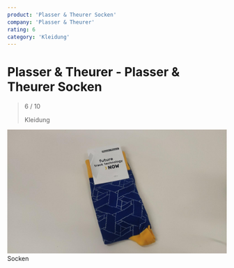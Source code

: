 ```yaml
---
product: 'Plasser & Theurer Socken'
company: 'Plasser & Theurer'
rating: 6
category: 'Kleidung'
---
```


# Plasser & Theurer - Plasser & Theurer Socken
>
> 6 / 10
>
> Kleidung

![Plasser & Theurer Socken](./assets/plasser-&-theurer-plasser-&-theurer-socken-969c8a6d-b221-4afa-be07-3d38d1a7817b.jpg)
Socken
